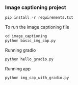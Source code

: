 
### Image captioning project

```python
pip install -r requirements.txt
```

To run the image captioning file
```python
cd image_captioning
python basic_img_cap.py
```

Running gradio
```python
python hello_gradio.py
```

Running app
```python
python img_cap_with_gradio.py
```